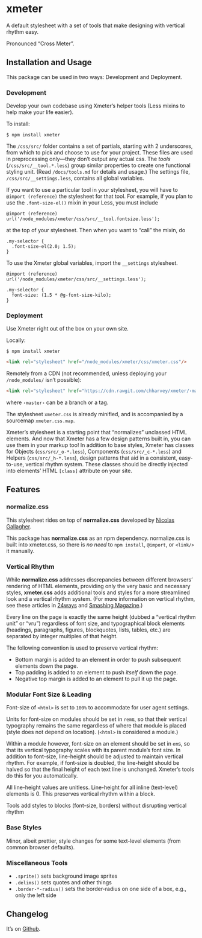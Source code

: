 # xmeter
A default stylesheet with a set of tools that make designing with vertical rhythm easy.

Pronounced “Cross Meter”.


## Installation and Usage

This package can be used in two ways: Development and Deployment.

### Development

Develop your own codebase using Xmeter’s helper tools (Less mixins to help make your life easier).

To install:

    $ npm install xmeter

The `/css/src/` folder contains a set of partials, starting with 2 underscores,
from which to pick and choose to use for your project.
These files are used in preprocessing only—they don’t output any actual css.
The *tools* (`/css/src/__tool.*.less`) group similar properties
to create one functional styling unit.
(Read `/docs/tools.md` for details and usage.)
The settings file, `/css/src/__settings.less`, contains all global variables.

If you want to use a particular tool in your stylesheet, you will have to
`@import (reference)` the stylesheet for that tool. For example,
if you plan to use the `.font-size-el()` mixin in your Less, you must include

```less
@import (reference) url('/node_modules/xmeter/css/src/__tool.fontsize.less');
```

at the top of your stylesheet. Then when you want to “call” the mixin, do

```less
.my-selector {
  .font-size-el(2.0; 1.5);
}
```

To use the Xmeter global variables, import the `__settings` stylesheet.

```less
@import (reference) url('/node_modules/xmeter/css/src/__settings.less');

.my-selector {
  font-size: (1.5 * @g-font-size-kilo);
}
```

### Deployment

Use Xmeter right out of the box on your own site.

Locally:
```
$ npm install xmeter
```
```html
<link rel="stylesheet" href="/node_modules/xmeter/css/xmeter.css"/>
```

Remotely from a CDN (not recommended, unless deploying your `/node_modules/` isn’t possible):
```html
<link rel="stylesheet" href="https://cdn.rawgit.com/chharvey/xmeter/‹master›/css/xmeter.css"/>
```
where `‹master›` can be a branch or a tag.

The stylesheet `xmeter.css` is already minified, and is accompanied by a sourcemap `xmeter.css.map`.

Xmeter’s stylesheet is a starting point that “normalizes” unclassed HTML elements.
And now that Xmeter has a few design patterns built in, you can use them in your markup too!
In addition to base styles, Xmeter has classes for Objects (`css/src/_o-*.less`), Components (`css/src/_c-*.less`) and Helpers (`css/src/_h-*.less`),
design patterns that aid in a consistent, easy-to-use, vertical rhythm system.
These classes should be directly injected into elements’ HTML `[class]` attribute on your site.


## Features

### normalize.css

This stylesheet rides on top of **normalize.css** developed by
[Nicolas Gallagher](http://necolas.github.io/normalize.css/).

This package has **normalize.css** as an npm dependency.
normalize.css is built into xmeter.css, so there is *no need* to
`npm install`, `@import`, or `<link/>` it manually.

### Vertical Rhythm

While **normalize.css** addresses discrepancies between different browsers’
rendering of HTML elements, providing only the very basic and necessary styles,
**xmeter.css** adds additional tools and styles for a more streamlined look and a
vertical rhythm system. (For more information on vertical rhythm, see these articles in
[24ways](http://24ways.org/2006/compose-to-a-vertical-rhythm/) and
[Smashing Magazine](http://www.smashingmagazine.com/2011/03/14/technical-web-typography-guidelines-and-techniques/#tt-rhythm).)

Every line on the page is exactly the same height
  (dubbed a “vertical rhythm unit” or “vru”) regardless of font size, and
  typographical block elements (headings, paragraphs, figures, blockquotes, lists,
  tables, etc.) are separated by integer multiples of that height.

The following convention is used to preserve vertical rhythm:
  - Bottom margin is added to an element in order to push subsequent elements down the page.
  - Top padding is added to an element to push *itself* down the page.
  - Negative top margin is added to an element to pull it up the page.

### Modular Font Size & Leading

Font-size of `<html>` is set to `100%` to accommodate for user agent settings.

Units for font-size on modules
  should be set in `rem`s, so that their vertical typography remains the same
  regardless of where that module is placed (style does not depend on location).
  (`<html>` is considered a module.)

Within a module however, font-size on an element
  should be set in `em`s, so that its vertical typography scales with
  its parent module’s font size.
  In addition to font-size, line-height should be adjusted to maintain vertical rhythm.
  For example, if font-size is doubled, the line-height should be halved so that the final
  height of each text line is unchanged. Xmeter’s tools do this for you automatically.

All line-height values are unitless. Line-height for all inline (text-level) elements is 0.
  This preserves vertical rhythm within a block.

Tools add styles to blocks (font-size, borders) without disrupting vertical rhythm

### Base Styles

Minor, albeit prettier, style changes for some text-level elements (from common browser defaults).

### Miscellaneous Tools
  - `.sprite()` sets background image sprites
  - `.delims()` sets quotes and other things
  - `.border-*-radius()` sets the border-radius on one side of a box, e.g., only the left side


## Changelog

It’s on [Github](https://github.com/chharvey/xmeter/releases).
